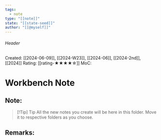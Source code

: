 ```yaml
---
tags:
  - note
type: "[[note]]"
state: "[[state-seed]]"
author: "[[@myself]]"
---
```

###### Header
Created: [[2024-06-09]], [[2024-W23]], [[2024-06]], [[2024-2nd]], [[2024]]
Rating: [[rating-★★★★☆]]
MoC: 
# Workbench Note

## Note:

>[!Tip] Tip
>All the new notes you create will be here in this folder.
>Move it to respective folders as you choose.

## Remarks: